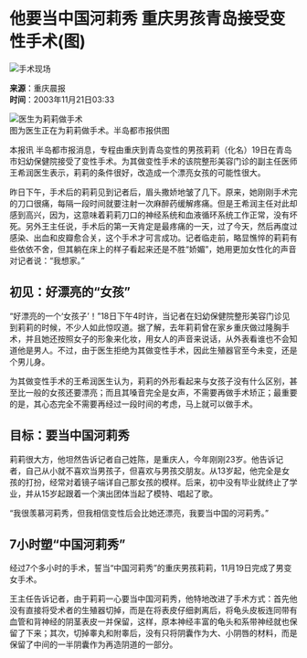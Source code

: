 # 他要当中国河莉秀 重庆男孩青岛接受变性手术(图)

![手术现场](http://image2.sina.com.cn/dy/c/2003-11-21/1069358129_UbaaAW.jpg)

**来源**：重庆晨报  
**时间**：2003年11月21日03:33  

![医生为莉莉做手术](http://image2.sina.com.cn/dy/31/1_1-31-479_2002041619149.jpg)  
图为医生正在为莉莉做手术。半岛都市报供图

本报讯 半岛都市报消息，专程由重庆到青岛变性的男孩莉莉（化名）19日在青岛市妇幼保健院接受了变性手术。为其做变性手术的该院整形美容门诊的副主任医师王希润医生表示，莉莉的条件很好，改造成一个漂亮女孩的可能性很大。

昨日下午，手术后的莉莉见到记者后，眉头撒娇地皱了几下。原来，她刚刚手术完的刀口很痛，每隔一段时间就要注射一次麻醉药缓解疼痛。但是王希润主任对此却感到高兴，因为，这意味着莉莉刀口的神经系统和血液循环系统工作正常，没有坏死。另外王主任说，手术后的第一天肯定是最疼痛的一天，过了今天，然后再度过感染、出血和皮瓣愈合关，这个手术才可言成功。记者临走前，略显憔悴的莉莉有些依依不舍，但其躺在床上的样子看起来还是不胜“娇媚”，她用更加女性化的声音对记者说：“我想家。”

## 初见：好漂亮的“女孩”

“好漂亮的一个‘女孩子’！”18日下午4时许，当记者在妇幼保健院整形美容门诊见到莉莉的时候，不少人如此惊叹道。据了解，去年莉莉曾在家乡重庆做过隆胸手术，并且她还按照女子的形象来化妆，用女人的声音来说话，从外表看谁也不会知道他是男人。不过，由于医生拒绝为其做变性手术，因此生殖器官至今未变，还是个男儿身。

为其做变性手术的王希润医生认为，莉莉的外形看起来与女孩子没有什么区别，甚至比一般的女孩还要漂亮；而且其嗓音完全是女声，不需要再做手术矫正；最重要的是，其心态完全不需要再经过一段时间的考虑，马上就可以做手术。

## 目标：要当中国河莉秀

莉莉很大方，他坦然告诉记者自己姓陈，是重庆人，今年刚刚23岁。他告诉记者，自己从小就不喜欢当男孩子，但喜欢与男孩交朋友。从13岁起，他完全是女孩的打扮，经常对着镜子端详自己那女孩的模样。后来，初中没有毕业就终止了学业，并从15岁起跟着一个演出团体当起了模特、唱起了歌。

“我很羡慕河莉秀，但我相信变性后会比她还漂亮，我要当中国的河莉秀。”

## 7小时塑“中国河莉秀”

经过7个多小时的手术，誓当“中国河莉秀”的重庆男孩莉莉，11月19日完成了男变女手术。

王主任告诉记者，由于莉莉一心要当中国河莉秀，他特地改进了手术方式：首先他没有直接将受术者的生殖器切掉，而是在将表皮仔细剥离后，将龟头皮板连同带有血管和背神经的阴茎表皮一并保留，这样，原本神经丰富的龟头和系带神经就也保留了下来；其次，切掉睾丸和附睾后，没有只将阴囊作为大、小阴唇的材料，而是保留了中间的一半阴囊作为再造阴道的一部分。